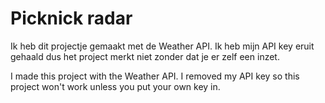 # Picknick radar
Ik heb dit projectje gemaakt met de Weather API. Ik heb mijn API key eruit gehaald dus het project merkt niet zonder dat je er zelf een inzet.

I made this project with the Weather API. I removed my API key so this project won't work unless you put your own key in.
